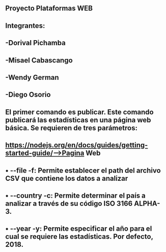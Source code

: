 ## Proyecto Plataformas WEB
## Integrantes:
## -Dorival Pichamba
## -Misael Cabascango
## -Wendy German 
## -Diego Osorio



## El primer comando es publicar. Este comando publicará las estadísticas en una página web básica. Se requieren de tres parámetros:
## https://nodejs.org/en/docs/guides/getting-started-guide/-->Pagina Web

## • --file -f: Permite establecer el path del archivo CSV que contiene los datos a analizar 
## • --country -c: Permite determinar el país a analizar a través de su código ISO 3166 ALPHA-3. 
## • --year -y: Permite especificar el año para el cual se requiere las estadísticas. Por defecto, 2018.







